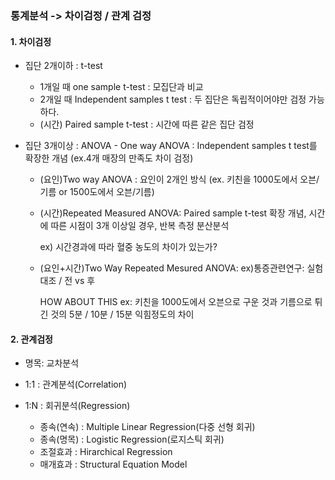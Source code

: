 ### 통계분석 -> 차이검정 / 관계 검정

#### 1. 차이검정

- 집단 2개이하 : t-test
  - 1개일 때 one sample t-test : 모집단과 비교
  - 2개일 때 Independent samples t test : 두 집단은 독립적이어야만 검정 가능하다.
  - (시간) Paired sample t-test : 시간에 따른 같은 집단 검정

- 집단 3개이상 : ANOVA - One way ANOVA : Independent samples t test를 확장한 개념 (ex.4개 매장의 만족도 차이 검정)
  - (요인)Two way ANOVA : 요인이 2개인 방식 (ex. 키친을 1000도에서 오븐/기름 or 1500도에서 오븐/기름)

  - (시간)Repeated Measured ANOVA: Paired sample t-test 확장 개념, 시간에 따른 시점이 3개 이상일 경우, 반복 측정 분산분석 

    ex) 시간경과에 따라 혈중 농도의 차이가 있는가?

  - (요인+시간)Two Way Repeated Mesured ANOVA: ex)통증관련연구: 실험대조 / 전 vs 후 

     HOW ABOUT THIS ex: 키친을 1000도에서 오븐으로 구운 것과 기름으로 튀긴 것의 5분 / 10분 / 15분 익힘정도의 차이

#### 2. 관계검정 

- 명목: 교차분석

- 1:1 : 관계분석(Correlation)

- 1:N : 회귀분석(Regression)
  - 종속(연속) : Multiple Linear Regression(다중 선형 회귀)
  - 종속(명목) : Logistic Regression(로지스틱 회귀)
  - 조절효과 : Hirarchical Regression
  - 매개효과 : Structural Equation Model
